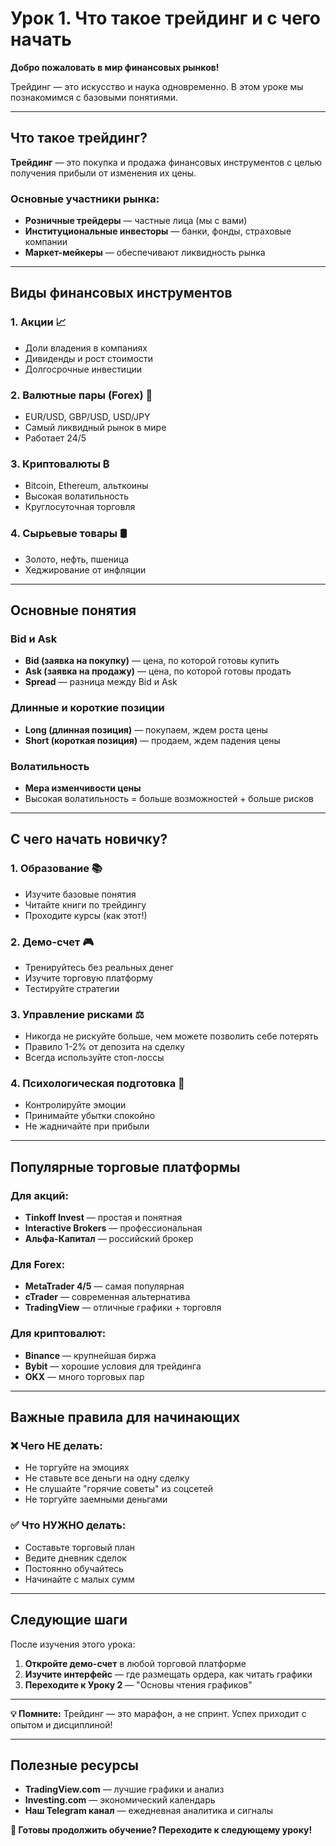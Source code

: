 # Урок 1. Что такое трейдинг и с чего начать

**Добро пожаловать в мир финансовых рынков!** 

Трейдинг — это искусство и наука одновременно. В этом уроке мы познакомимся с базовыми понятиями.

---

## Что такое трейдинг?

**Трейдинг** — это покупка и продажа финансовых инструментов с целью получения прибыли от изменения их цены.

### Основные участники рынка:

- **Розничные трейдеры** — частные лица (мы с вами)
- **Институциональные инвесторы** — банки, фонды, страховые компании
- **Маркет-мейкеры** — обеспечивают ликвидность рынка

---

## Виды финансовых инструментов

### 1. **Акции** 📈
- Доли владения в компаниях
- Дивиденды и рост стоимости
- Долгосрочные инвестиции

### 2. **Валютные пары (Forex)** 💱
- EUR/USD, GBP/USD, USD/JPY
- Самый ликвидный рынок в мире
- Работает 24/5

### 3. **Криптовалюты** ₿
- Bitcoin, Ethereum, альткоины
- Высокая волатильность
- Круглосуточная торговля

### 4. **Сырьевые товары** 🛢️
- Золото, нефть, пшеница
- Хеджирование от инфляции

---

## Основные понятия

### Bid и Ask
- **Bid (заявка на покупку)** — цена, по которой готовы купить
- **Ask (заявка на продажу)** — цена, по которой готовы продать
- **Spread** — разница между Bid и Ask

### Длинные и короткие позиции
- **Long (длинная позиция)** — покупаем, ждем роста цены
- **Short (короткая позиция)** — продаем, ждем падения цены

### Волатильность
- **Мера изменчивости цены**
- Высокая волатильность = больше возможностей + больше рисков

---

## С чего начать новичку?

### 1. **Образование** 📚
- Изучите базовые понятия
- Читайте книги по трейдингу
- Проходите курсы (как этот!)

### 2. **Демо-счет** 🎮
- Тренируйтесь без реальных денег
- Изучите торговую платформу
- Тестируйте стратегии

### 3. **Управление рисками** ⚖️
- Никогда не рискуйте больше, чем можете позволить себе потерять
- Правило 1-2% от депозита на сделку
- Всегда используйте стоп-лоссы

### 4. **Психологическая подготовка** 🧠
- Контролируйте эмоции
- Принимайте убытки спокойно
- Не жадничайте при прибыли

---

## Популярные торговые платформы

### Для акций:
- **Tinkoff Invest** — простая и понятная
- **Interactive Brokers** — профессиональная
- **Альфа-Капитал** — российский брокер

### Для Forex:
- **MetaTrader 4/5** — самая популярная
- **cTrader** — современная альтернатива
- **TradingView** — отличные графики + торговля

### Для криптовалют:
- **Binance** — крупнейшая биржа
- **Bybit** — хорошие условия для трейдинга
- **OKX** — много торговых пар

---

## Важные правила для начинающих

### ❌ Чего НЕ делать:
- Не торгуйте на эмоциях
- Не ставьте все деньги на одну сделку
- Не слушайте "горячие советы" из соцсетей
- Не торгуйте заемными деньгами

### ✅ Что НУЖНО делать:
- Составьте торговый план
- Ведите дневник сделок
- Постоянно обучайтесь
- Начинайте с малых сумм

---

## Следующие шаги

После изучения этого урока:

1. **Откройте демо-счет** в любой торговой платформе
2. **Изучите интерфейс** — где размещать ордера, как читать графики
3. **Переходите к Уроку 2** — "Основы чтения графиков"

---

**💡 Помните:** Трейдинг — это марафон, а не спринт. Успех приходит с опытом и дисциплиной!

---

## Полезные ресурсы

- **TradingView.com** — лучшие графики и анализ
- **Investing.com** — экономический календарь
- **Наш Telegram канал** — ежедневная аналитика и сигналы

**🎯 Готовы продолжить обучение? Переходите к следующему уроку!**